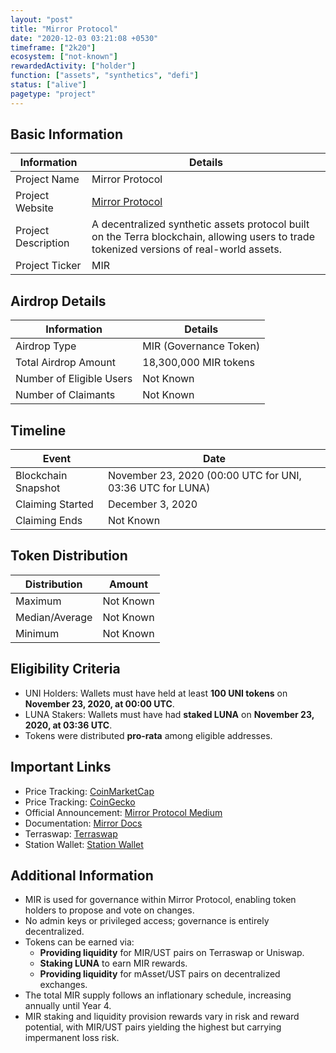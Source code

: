 ```yaml
---
layout: "post"
title: "Mirror Protocol"
date: "2020-12-03 03:21:08 +0530"
timeframe: ["2k20"]
ecosystem: ["not-known"]
rewardedActivity: ["holder"]
function: ["assets", "synthetics", "defi"]
status: ["alive"]
pagetype: "project"
---
```


## Basic Information

| Information         | Details                                                                                                                                   |
| ------------------- | ----------------------------------------------------------------------------------------------------------------------------------------- |
| Project Name        | Mirror Protocol                                                                                                                           |
| Project Website     | [Mirror Protocol](https://mirror.finance/)                                                                                                |
| Project Description | A decentralized synthetic assets protocol built on the Terra blockchain, allowing users to trade tokenized versions of real-world assets. |
| Project Ticker      | MIR                                                                                                                                       |

## Airdrop Details

| Information              | Details                |
| ------------------------ | ---------------------- |
| Airdrop Type             | MIR (Governance Token) |
| Total Airdrop Amount     | 18,300,000 MIR tokens  |
| Number of Eligible Users | Not Known              |
| Number of Claimants      | Not Known              |

## Timeline

| Event               | Date                                                      |
| ------------------- | --------------------------------------------------------- |
| Blockchain Snapshot | November 23, 2020 (00:00 UTC for UNI, 03:36 UTC for LUNA) |
| Claiming Started    | December 3, 2020                                          |
| Claiming Ends       | Not Known                                                 |

## Token Distribution

| Distribution   | Amount    |
| -------------- | --------- |
| Maximum        | Not Known |
| Median/Average | Not Known |
| Minimum        | Not Known |

## Eligibility Criteria

- UNI Holders: Wallets must have held at least **100 UNI tokens** on **November 23, 2020, at 00:00 UTC**.
- LUNA Stakers: Wallets must have had **staked LUNA** on **November 23, 2020, at 03:36 UTC**.
- Tokens were distributed **pro-rata** among eligible addresses.

## Important Links

- Price Tracking: [CoinMarketCap](https://coinmarketcap.com/currencies/mirror-protocol/)
- Price Tracking: [CoinGecko](https://www.coingecko.com/en/coins/mirror-protocol)
- Official Announcement: [Mirror Protocol Medium](https://medium.com/mirror-protocol/an-introduction-to-mir-token-farming-on-mirror-protocol-21e5c7c0f986)
- Documentation: [Mirror Docs](https://docs.mirror.finance/)
- Terraswap: [Terraswap](https://app.terraswap.io/)
- Station Wallet: [Station Wallet](https://terra.money/)

## Additional Information

- MIR is used for governance within Mirror Protocol, enabling token holders to propose and vote on changes.
- No admin keys or privileged access; governance is entirely decentralized.
- Tokens can be earned via:
  - **Providing liquidity** for MIR/UST pairs on Terraswap or Uniswap.
  - **Staking LUNA** to earn MIR rewards.
  - **Providing liquidity** for mAsset/UST pairs on decentralized exchanges.
- The total MIR supply follows an inflationary schedule, increasing annually until Year 4.
- MIR staking and liquidity provision rewards vary in risk and reward potential, with MIR/UST pairs yielding the highest but carrying impermanent loss risk.